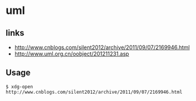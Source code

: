 # uml

## links

- http://www.cnblogs.com/silent2012/archive/2011/09/07/2169946.html
- http://www.uml.org.cn/oobject/201211231.asp


## Usage

    $ xdg-open http://www.cnblogs.com/silent2012/archive/2011/09/07/2169946.html

